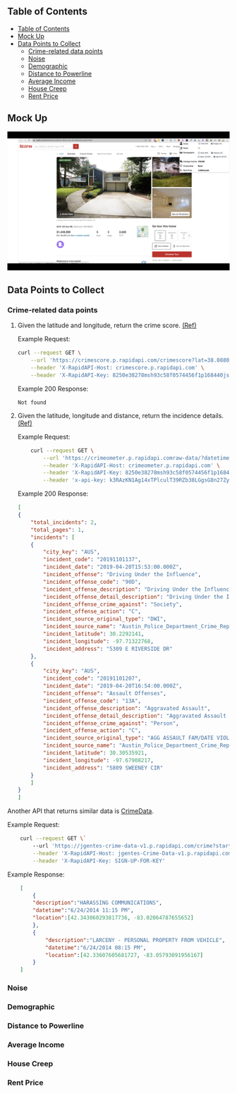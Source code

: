 ## Table of Contents
- [Table of Contents](#table-of-contents)
- [Mock Up](#mock-up)
- [Data Points to Collect](#data-points-to-collect)
  - [Crime-related data points](#crime-related-data-points)
  - [Noise](#noise)
  - [Demographic](#demographic)
  - [Distance to Powerline](#distance-to-powerline)
  - [Average Income](#average-income)
  - [House Creep](#house-creep)
  - [Rent Price](#rent-price)

## Mock Up
![mockup](mockup.png)

## Data Points to Collect
### Crime-related data points
  
1. Given the latitude and longitude, return the crime score. [(Ref)](https://rapidapi.com/yourmapper/api/crimescore/) 

    Example Request:
    ```bash
    curl --request GET \
        --url 'https://crimescore.p.rapidapi.com/crimescore?lat=38.08809&lon=-85.679626&f=json&id=174' \
        --header 'X-RapidAPI-Host: crimescore.p.rapidapi.com' \
        --header 'X-RapidAPI-Key: 8250e38278msh93c58f0574456f1p168440jsn5404cf0da539'
    ```
    Example 200 Response:
    ```
    Not found
    ```
   
2. Given the latitude, longitude and distance, return the incidence details. [(Ref)](https://rapidapi.com/crimeometer/api/crimeometer/)

    Example Request:
    ```bash
        curl --request GET \
            --url 'https://crimeometer.p.rapidapi.comraw-data/?datetime_end=%3CREQUIRED%3E&lat=%3CREQUIRED%3E&datetime_ini=%3CREQUIRED%3E&lon=%3CREQUIRED%3E&distance=%3CREQUIRED%3E' \
            --header 'X-RapidAPI-Host: crimeometer.p.rapidapi.com' \
            --header 'X-RapidAPI-Key: 8250e38278msh93c58f0574456f1p168440jsn5404cf0da539' \
            --header 'x-api-key: k3RAzKN1Ag14xTPlculT39RZb38LGgsG8n27ZycG'
    ```

    Example 200 Response:
    ```json
    [
    {
        "total_incidents": 2,
        "total_pages": 1,
        "incidents": [
        {
            "city_key": "AUS",
            "incident_code": "20191101137",
            "incident_date": "2019-04-20T15:53:00.000Z",
            "incident_offense": "Driving Under the Influence",
            "incident_offense_code": "90D",
            "incident_offense_description": "Driving Under the Influence",
            "incident_offense_detail_description": "Driving Under the Influence at 5309 E RIVERSIDE DR",
            "incident_offense_crime_against": "Society",
            "incident_offense_action": "C",
            "incident_source_original_type": "DWI",
            "incident_source_name": "Austin_Police_Department_Crime_Reports",
            "incident_latitude": 30.2292141,
            "incident_longitude": -97.71322768,
            "incident_address": "5309 E RIVERSIDE DR"
        },
        {
            "city_key": "AUS",
            "incident_code": "20191101207",
            "incident_date": "2019-04-20T16:54:00.000Z",
            "incident_offense": "Assault Offenses",
            "incident_offense_code": "13A",
            "incident_offense_description": "Aggravated Assault",
            "incident_offense_detail_description": "Aggravated Assault at 5809 SWEENEY CIR",
            "incident_offense_crime_against": "Person",
            "incident_offense_action": "C",
            "incident_source_original_type": "AGG ASSAULT FAM/DATE VIOLENCE",
            "incident_source_name": "Austin_Police_Department_Crime_Reports",
            "incident_latitude": 30.30535921,
            "incident_longitude": -97.67908217,
            "incident_address": "5809 SWEENEY CIR"
        }
        ]
    }
    ]
    ```

Another API that returns similar data is [CrimeData](http`://rapidapi.com/jgentes/api/crime-data/).

Example Request:
```bash
    curl --request GET \`
        --url 'https://jgentes-crime-data-v1.p.rapidapi.com/crime?startdate=9%2F19%2F2015&enddate=9%2F25%2F2015&long=-122.5076392&lat=37.757815' \
        --header 'X-RapidAPI-Host: jgentes-Crime-Data-v1.p.rapidapi.com' \
        --header 'X-RapidAPI-Key: SIGN-UP-FOR-KEY'
```

Example Response:
```json
    [
        {
        "description":"HARASSING COMMUNICATIONS",
        "datetime":"6/24/2014 11:15 PM",
        "location":[42.343060293817736, -83.02064787655652]
        },
        {
            "description":"LARCENY - PERSONAL PROPERTY FROM VEHICLE",
            "datetime":"6/24/2014 08:15 PM",
            "location":[42.33607605681727, -83.05793091956167]
        }
    ]
```

### Noise
### Demographic
### Distance to Powerline
### Average Income
### House Creep
### Rent Price